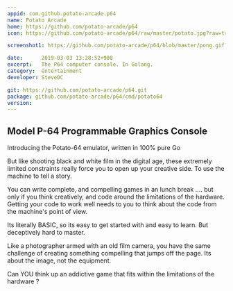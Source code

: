 ```yaml
---
appid: com.github.potato-arcade.p64
name: Potato Arcade
home: https://github.com/potato-arcade/p64
icon: https://github.com/potato-arcade/p64/raw/master/potato.jpg?raw=true

screenshot1: https://github.com/potato-arcade/p64/blob/master/pong.gif?raw=true

date:      2019-03-03 13:28:52+900
excerpt:   The P64 computer console. In Golang.
category:  entertainment
developer: SteveOC

git: https://github.com/potato-arcade/p64.git
package: github.com/potato-arcade/p64/cmd/potato64
version: 
---
```


## Model P-64 Programmable Graphics Console

Introducing the Potato-64 emulator, written in 100% pure Go

But like shooting black and white film in the digital age, these extremely limited constraints really force you to open up your creative side. To use the machine to tell a story.

You can write complete, and compelling games in an lunch break .... but only if you think creatively, and code around the limitations of the hardware. Getting your code to work well needs to you to think about the code from the machine's point of view.

Its literally BASIC, so its easy to get started with and easy to learn. But deceptively hard to master.

Like a photographer armed with an old film camera, you have the same challenge of creating something compelling that jumps off the page. Its about the image, not the equipment.

Can YOU think up an addictive game that fits within the limitations of the hardware ?

 
